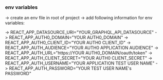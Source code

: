 ### env variables

-> create an env file in root of project
-> add following information for env variables:

-> REACT_APP_DATASOURCE_URI="YOUR_GRAPHQL_API_DATASOURCE"
-> REACT_APP_AUTH0_DOMAIN="YOUR AUTH0_DOMAIN"
-> REACT_APP_AUTH0_CLIENT_ID="YOUR AUTH0 CLIENT_ID"
-> REACT_APP_AUTH_AUDIENCE="YOUR AUTH0 APPLICATION AUDIENCE"
-> REACT_APP_AUTH_URL="https://YOUR AUTH0_DOMAIN/oauth/token"
-> REACT_APP_AUTH_CLIENT_SECRET="YOUR AUTH0 CLIENT_SECRET"
-> REACT_APP_AUTH_USERNAME="YOUR APPLICATION TEST USER NAME"
-> REACT_APP_AUTH_PASSWORD="YOUR TEST USER NAME's PASSWORD"
